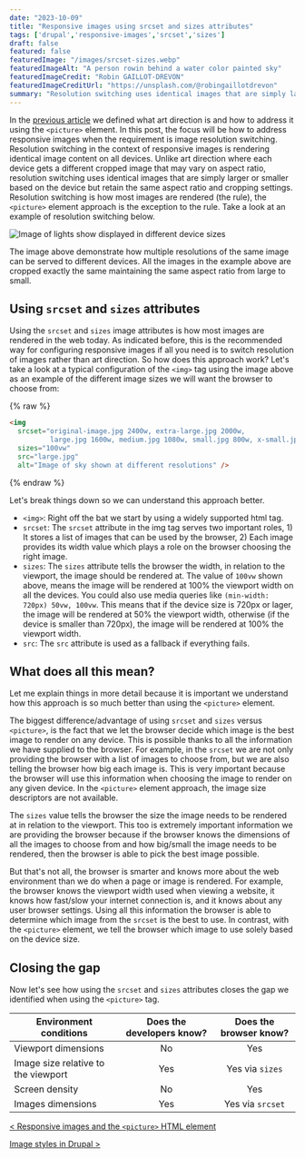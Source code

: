 ```yaml
---
date: "2023-10-09"
title: "Responsive images using srcset and sizes attributes"
tags: ['drupal','responsive-images','srcset','sizes']
draft: false
featured: false
featuredImage: "/images/srcset-sizes.webp"
featuredImageAlt: "A person rowin behind a water color painted sky"
featuredImageCredit: "Robin GAILLOT-DREVON"
featuredImageCreditUrl: "https://unsplash.com/@robingaillotdrevon"
summary: "Resolution switching uses identical images that are simply larger or smaller based on the device but retain the same aspect ratio and cropping settings."
---
```

In the [previous article](../responsive-images-and-the-picture-html-element) we defined what art direction is and how to address it using the `<picture>` element.  In this post, the focus will be how to address responsive images when the requirement is image resolution switching.  Resolution switching in the context of responsive images is rendering identical image content on all devices.  Unlike art direction where each device gets a different cropped image that may vary on aspect ratio, resolution switching uses identical images that are simply larger or smaller based on the device but retain the same aspect ratio and cropping settings.  Resolution switching is how most images are rendered (the rule), the `<picture>` element approach is the exception to the rule. Take a look at an example of resolution switching below.

<div class="body-image">

<img src="/images/res-switching.webp" alt="Image of lights show displayed in different device sizes">

</div>

The image above demonstrate how multiple resolutions of the same image can be served to different devices.  All the images in the example above are cropped exactly the same maintaining the same aspect ratio from large to small.

## Using `srcset` and `sizes` attributes

Using the `srcset` and `sizes` image attributes is how most images are rendered in the web today.  As indicated before, this is the recommended way for configuring responsive images if all you need is to switch resolution of images rather than art direction.  So how does this approach work?  Let's take a look at a typical configuration of the `<img>` tag using the image above as an example of the different image sizes we will want the browser to choose from:

{% raw %}

```html
<img
  srcset="original-image.jpg 2400w, extra-large.jpg 2000w,
          large.jpg 1600w, medium.jpg 1080w, small.jpg 800w, x-small.jpg 500w"
  sizes="100vw"
  src="large.jpg"
  alt="Image of sky shown at different resolutions" />
```

{% endraw %}

Let's break things down so we can understand this approach better.

- `<img>`: Right off the bat we start by using a widely supported html tag.
- `srcset`: The `srcset` attribute in the img tag serves two important roles, 1) It stores a list of images that can be used by the browser, 2) Each image provides its width value which plays a role on the browser choosing the right image.
- `sizes`: The `sizes` attribute tells the browser the width, in relation to the viewport, the image should be rendered at.  The value of `100vw` shown above, means the image will be rendered at 100% the viewport width on all the devices. You could also use media queries like `(min-width: 720px) 50vw, 100vw`.  This means that if the device size is 720px or lager, the image will be rendered at 50% the viewport width, otherwise (if the device is smaller than 720px), the image will be rendered at 100% the viewport width.
- `src`: The `src` attribute is used as a fallback if everything fails.

## What does all this mean?

Let me explain things in more detail because it is important we understand how this approach is so much better than using the `<picture>` element.

The biggest difference/advantage of using `srcset` and `sizes` versus `<picture>`, is the fact that we let the browser decide which image is the best image to render on any device.  This is possible thanks to all the information we have supplied to the browser.  For example, in the `srcset` we are not only providing the browser with a list of images to choose from, but we are also telling the browser how big each image is.  This is very important because the browser will use this information when choosing the image to render on any given device.  In the `<picture>` element approach, the image size descriptors are not available.

The `sizes` value tells the browser the size the image needs to be rendered at in relation to the viewport.  This too is extremely important information we are providing the browser because if the browser knows the dimensions of all the images to choose from and how big/small the image needs to be rendered, then the browser is able to pick the best image possible.

But that's not all, the browser is smarter and knows more about the web environment than we do when a page or image is rendered. For example, the browser knows the viewport width used when viewing a website, it knows how fast/slow your internet connection is, and it knows about any user browser settings.  Using all this information the browser is able to determine which image from the `srcset` is the best to use.  In contrast, with the `<picture>` element, we tell the browser which image to use solely based on the device size.

## Closing the gap

Now let's see how using the `srcset` and `sizes` attributes closes the gap we identified when using the `<picture>` tag.

| Environment conditions                  |Does the developers know? |Does the browser know? |
| --------------------------------------- | :----: | :----: |
| Viewport dimensions                     | No     | Yes              |
| Image size relative to the viewport     | Yes    | Yes via `sizes`  |
| Screen density                          | No     | Yes              |
| Images dimensions                       | Yes    | Yes via `srcset` |


<div class="post-pager">

[< Responsive images and the `<picture>` HTML element](../responsive-images-and-the-picture-html-element)

[Image styles in Drupal >](../image-styles-in-drupal)

</div>

